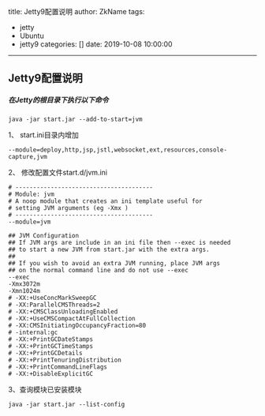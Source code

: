 title: Jetty9配置说明
author: ZkName
tags:
  - jetty
  - Ubuntu
  - jetty9
categories: []
date: 2019-10-08 10:00:00
---
## Jetty9配置说明
##### 在Jetty的根目录下执行以下命令
```shell
java -jar start.jar --add-to-start=jvm
```
1、 start.ini目录内增加

```shell
--module=deploy,http,jsp,jstl,websocket,ext,resources,console-capture,jvm

```
2、 修改配置文件start.d/jvm.ini

```shell
# --------------------------------------- 
# Module: jvm
# A noop module that creates an ini template useful for
# setting JVM arguments (eg -Xmx )
# --------------------------------------- 
--module=jvm

## JVM Configuration
## If JVM args are include in an ini file then --exec is needed
## to start a new JVM from start.jar with the extra args.
##
## If you wish to avoid an extra JVM running, place JVM args
## on the normal command line and do not use --exec
--exec
-Xmx3072m
-Xmn1024m
# -XX:+UseConcMarkSweepGC
# -XX:ParallelCMSThreads=2
# -XX:+CMSClassUnloadingEnabled
# -XX:+UseCMSCompactAtFullCollection
# -XX:CMSInitiatingOccupancyFraction=80
# -internal:gc
# -XX:+PrintGCDateStamps
# -XX:+PrintGCTimeStamps
# -XX:+PrintGCDetails
# -XX:+PrintTenuringDistribution
# -XX:+PrintCommandLineFlags
# -XX:+DisableExplicitGC
```
3、查询模块已安装模块
```shell
java -jar start.jar --list-config
```